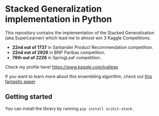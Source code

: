 # Stacked Generalization implementation in Python

This repository contains the implementation of the Stacked Generalization (aka SuperLearner) which lead me to almost win 3 Kaggle Competitions.

- **22nd out of 1737** in Santander Product Recommendation competition.
- **22nd out of 2926** in BNP Paribas competition.
- **76th out of 2226** in SpringLeaf competition.

Check my profile here! https://www.kaggle.com/ivallesp

If you want to learn more about this ensembling algorithm, check out [this fantastic paper](https://biostats.bepress.com/ucbbiostat/paper222/)

## Getting started
You can install the library by running `pip install scikit-stack`.
